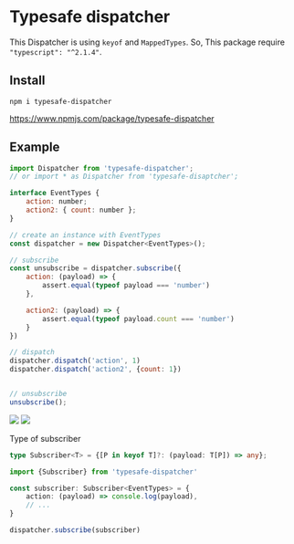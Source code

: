 # Typesafe dispatcher

This Dispatcher is using `keyof` and `MappedTypes`. So, This package require `"typescript": "^2.1.4"`.

## Install

```
npm i typesafe-dispatcher
```

https://www.npmjs.com/package/typesafe-dispatcher

## Example

```js
import Dispatcher from 'typesafe-dispatcher';
// or import * as Dispatcher from 'typesafe-disaptcher';

interface EventTypes {
    action: number;
    action2: { count: number };
}

// create an instance with EventTypes
const dispatcher = new Dispatcher<EventTypes>();

// subscribe
const unsubscribe = dispatcher.subscribe({
	action: (payload) => {
		assert.equal(typeof payload === 'number')
	},

	action2: (payload) => {
		assert.equal(typeof payload.count === 'number')
	}
})

// dispatch
dispatcher.dispatch('action', 1)
dispatcher.dispatch('action2', {count: 1})


// unsubscribe
unsubscribe();
```

![](https://cl.ly/0R1H1k0p0a3k/Image%202016-12-24%20at%2010.12.41%20%E5%8D%88%E5%89%8D.png)
![](https://cl.ly/24431Y392c43/Image%202016-12-24%20at%2010.14.04%20%E5%8D%88%E5%89%8D.png)

Type of subscriber

```ts
type Subscriber<T> = {[P in keyof T]?: (payload: T[P]) => any};
```

```ts
import {Subscriber} from 'typesafe-dispatcher'

const subscriber: Subscriber<EventTypes> = {
	action: (payload) => console.log(payload),
    // ...
}

dispatcher.subscribe(subscriber)
```
